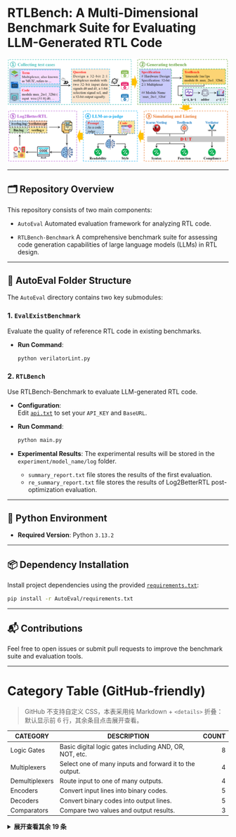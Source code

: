 # RTLBench: A Multi-Dimensional Benchmark Suite for Evaluating LLM-Generated RTL Code

![Evaluation Flow](./LintEval_Overview.png)

---

## 🗂️ Repository Overview

This repository consists of two main components:

- `AutoEval`
  Automated evaluation framework for analyzing RTL code.

- `RTLBench-Benchmark` 
  A comprehensive benchmark suite for assessing code generation capabilities of large language models (LLMs) in RTL design.

---

## 📁 AutoEval Folder Structure

The `AutoEval` directory contains two key submodules:

### 1. `EvalExistBenchmark`

Evaluate the quality of reference RTL code in existing benchmarks.

- **Run Command**:
  ```bash
  python verilatorLint.py
  ```

### 2. `RTLBench`

Use RTLBench-Benchmark to evaluate LLM-generated RTL code.

- **Configuration**:  
  Edit [`api.txt`](./AutoEval/RTLBench/code/api.txt) to set your `API_KEY` and `BaseURL`.

- **Run Command**:
  ```bash
  python main.py
  ```
- **Experimental Results**:
  The experimental results will be stored in the `experiment/model_name/log` folder.
  - `summary_report.txt` file stores the results of the first evaluation.
  - `re_summary_report.txt` file stores the results of Log2BetterRTL post-optimization evaluation.
---

## 🐍 Python Environment

- **Required Version**: Python `3.13.2`

---

## 📦 Dependency Installation

Install project dependencies using the provided [`requirements.txt`](./AutoEval/requirements.txt):

```bash
pip install -r AutoEval/requirements.txt
```

---

## 📬 Contributions

Feel free to open issues or submit pull requests to improve the benchmark suite and evaluation tools.




----
# Category Table (GitHub-friendly)

> GitHub 不支持自定义 CSS，本表采用纯 Markdown + `<details>` 折叠：默认显示前 6 行，其余条目点击展开查看。

| CATEGORY         | DESCRIPTION                                           | COUNT |
|------------------|-------------------------------------------------------|------:|
| Logic Gates| Basic digital logic gates including AND, OR, NOT, etc.|     8 |
| Multiplexers     | Select one of many inputs and forward it to the output.|     4 |
| Demultiplexers   | Route input to one of many outputs.                   |     4 |
| Encoders         | Convert input lines into binary codes.                |     5 |
| Decoders         | Convert binary codes into output lines.               |     5 |
| Comparators      | Compare two values and output results.                |     3 |

<details>
<summary><strong>展开查看其余 19 条</strong></summary>

<br>

| CATEGORY                     | DESCRIPTION                                  | COUNT |
|-----------------------------|----------------------------------------------|------:|
| Flip-Flops                  | Basic memory elements for binary storage.    |     5 |
| Shift Registers             | Serial or parallel data shifting/storage.    |     3 |
| Counters                    | Binary/BCD and up/down counters.             |     6 |
| State Machines              | FSM designs for pattern detection/control.   |     4 |
| Memory Modules              | SRAM, DRAM, ROM, and FIFO buffers.           |     7 |
| Arithmetic Units            | Adders, subtractors, multipliers, dividers.  |    19 |
| Floating Point Units        | IEEE 754-compliant arithmetic modules.       |     4 |
| Communication Interfaces    | UART, SPI, and I2C protocol modules.         |     8 |
| Clock & Reset Modules       | Clock division/gating and reset sync.        |     9 |
| DSP                         | FIR, FFT, CORDIC digital signal processing.  |    11 |
| Error Detection and Correction | Detecting/correcting transmission errors. |     7 |
| Synchronization & Handshake | Data transfer between async domains.         |     4 |
| Miscellaneous               | Sorting, pulse generation, etc.              |    11 |
| Functional Modules          | Real-world apps: controllers, appliances.    |    25 |
| IO Modules                  | General-purpose I/O modules.                 |     2 |
| Arbiters                    | Manage access to shared resources.           |     2 |
| Converters                  | Convert binary to BCD or Gray code.          |     1 |
| Crypto Modules              | AES and SHA cryptographic modules.           |     2 |
| AI Accelerators             | Modules for CNN acceleration.                |     1 |

</details>
